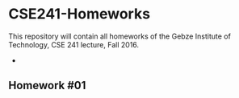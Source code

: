 # CSE241-Homeworks
This repository will contain all homeworks of the Gebze Institute of Technology, CSE 241 lecture, Fall 2016.

-
Homework #01
-
